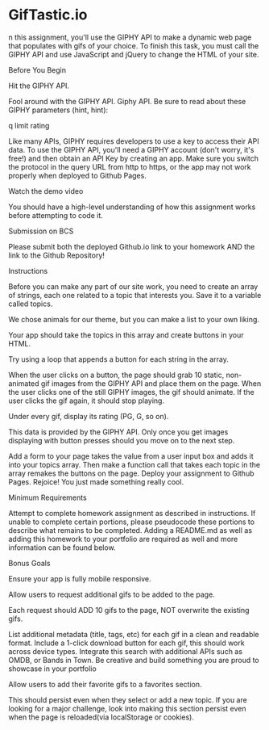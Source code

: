# GifTastic.io
n this assignment, you'll use the GIPHY API to make a dynamic web page that populates with gifs of your choice. To finish this task, you must call the GIPHY API and use JavaScript and jQuery to change the HTML of your site.




Before You Begin



Hit the GIPHY API.


Fool around with the GIPHY API. Giphy API.
Be sure to read about these GIPHY parameters (hint, hint):


q
limit
rating


Like many APIs, GIPHY requires developers to use a key to access their API data. To use the GIPHY API, you'll need a GIPHY account (don't worry, it's free!) and then obtain an API Key by creating an app.
Make sure you switch the protocol in the query URL from http to https, or the app may not work properly when deployed to Github Pages.


Watch the demo video



You should have a high-level understanding of how this assignment works before attempting to code it.



Submission on BCS


Please submit both the deployed Github.io link to your homework AND the link to the Github Repository!



Instructions



Before you can make any part of our site work, you need to create an array of strings, each one related to a topic that interests you. Save it to a variable called topics.


We chose animals for our theme, but you can make a list to your own liking.



Your app should take the topics in this array and create buttons in your HTML.


Try using a loop that appends a button for each string in the array.


When the user clicks on a button, the page should grab 10 static, non-animated gif images from the GIPHY API and place them on the page.
When the user clicks one of the still GIPHY images, the gif should animate. If the user clicks the gif again, it should stop playing.

Under every gif, display its rating (PG, G, so on).


This data is provided by the GIPHY API.
Only once you get images displaying with button presses should you move on to the next step.


Add a form to your page takes the value from a user input box and adds it into your topics array. Then make a function call that takes each topic in the array remakes the buttons on the page.
Deploy your assignment to Github Pages.
Rejoice! You just made something really cool.





Minimum Requirements

Attempt to complete homework assignment as described in instructions. If unable to complete certain portions, please pseudocode these portions to describe what remains to be completed. Adding a README.md as well as adding this homework to your portfolio are required as well and more information can be found below.




Bonus Goals


Ensure your app is fully mobile responsive.

Allow users to request additional gifs to be added to the page.


Each request should ADD 10 gifs to the page, NOT overwrite the existing gifs.


List additional metadata (title, tags, etc) for each gif in a clean and readable format.
Include a 1-click download button for each gif, this should work across device types.
Integrate this search with additional APIs such as OMDB, or Bands in Town. Be creative and build something you are proud to showcase in your portfolio

Allow users to add their favorite gifs to a favorites section.


This should persist even when they select or add a new topic.
If you are looking for a major challenge, look into making this section persist even when the page is reloaded(via localStorage or cookies).





